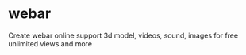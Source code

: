 # webar
Create webar online support 3d model, videos, sound, images for free unlimited views and more
